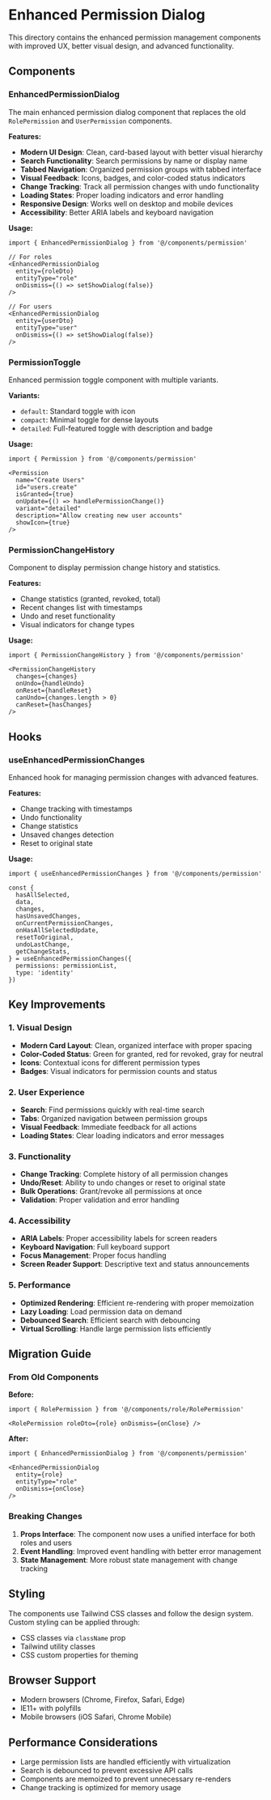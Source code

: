 # Enhanced Permission Dialog

This directory contains the enhanced permission management components with improved UX, better visual design, and advanced functionality.

## Components

### EnhancedPermissionDialog

The main enhanced permission dialog component that replaces the old `RolePermission` and `UserPermission` components.

**Features:**
- **Modern UI Design**: Clean, card-based layout with better visual hierarchy
- **Search Functionality**: Search permissions by name or display name
- **Tabbed Navigation**: Organized permission groups with tabbed interface
- **Visual Feedback**: Icons, badges, and color-coded status indicators
- **Change Tracking**: Track all permission changes with undo functionality
- **Loading States**: Proper loading indicators and error handling
- **Responsive Design**: Works well on desktop and mobile devices
- **Accessibility**: Better ARIA labels and keyboard navigation

**Usage:**
```tsx
import { EnhancedPermissionDialog } from '@/components/permission'

// For roles
<EnhancedPermissionDialog
  entity={roleDto}
  entityType="role"
  onDismiss={() => setShowDialog(false)}
/>

// For users
<EnhancedPermissionDialog
  entity={userDto}
  entityType="user"
  onDismiss={() => setShowDialog(false)}
/>
```

### PermissionToggle

Enhanced permission toggle component with multiple variants.

**Variants:**
- `default`: Standard toggle with icon
- `compact`: Minimal toggle for dense layouts
- `detailed`: Full-featured toggle with description and badge

**Usage:**
```tsx
import { Permission } from '@/components/permission'

<Permission
  name="Create Users"
  id="users.create"
  isGranted={true}
  onUpdate={() => handlePermissionChange()}
  variant="detailed"
  description="Allow creating new user accounts"
  showIcon={true}
/>
```

### PermissionChangeHistory

Component to display permission change history and statistics.

**Features:**
- Change statistics (granted, revoked, total)
- Recent changes list with timestamps
- Undo and reset functionality
- Visual indicators for change types

**Usage:**
```tsx
import { PermissionChangeHistory } from '@/components/permission'

<PermissionChangeHistory
  changes={changes}
  onUndo={handleUndo}
  onReset={handleReset}
  canUndo={changes.length > 0}
  canReset={hasChanges}
/>
```

## Hooks

### useEnhancedPermissionChanges

Enhanced hook for managing permission changes with advanced features.

**Features:**
- Change tracking with timestamps
- Undo functionality
- Change statistics
- Unsaved changes detection
- Reset to original state

**Usage:**
```tsx
import { useEnhancedPermissionChanges } from '@/components/permission'

const {
  hasAllSelected,
  data,
  changes,
  hasUnsavedChanges,
  onCurrentPermissionChanges,
  onHasAllSelectedUpdate,
  resetToOriginal,
  undoLastChange,
  getChangeStats,
} = useEnhancedPermissionChanges({
  permissions: permissionList,
  type: 'identity'
})
```

## Key Improvements

### 1. Visual Design
- **Modern Card Layout**: Clean, organized interface with proper spacing
- **Color-Coded Status**: Green for granted, red for revoked, gray for neutral
- **Icons**: Contextual icons for different permission types
- **Badges**: Visual indicators for permission counts and status

### 2. User Experience
- **Search**: Find permissions quickly with real-time search
- **Tabs**: Organized navigation between permission groups
- **Visual Feedback**: Immediate feedback for all actions
- **Loading States**: Clear loading indicators and error messages

### 3. Functionality
- **Change Tracking**: Complete history of all permission changes
- **Undo/Reset**: Ability to undo changes or reset to original state
- **Bulk Operations**: Grant/revoke all permissions at once
- **Validation**: Proper validation and error handling

### 4. Accessibility
- **ARIA Labels**: Proper accessibility labels for screen readers
- **Keyboard Navigation**: Full keyboard support
- **Focus Management**: Proper focus handling
- **Screen Reader Support**: Descriptive text and status announcements

### 5. Performance
- **Optimized Rendering**: Efficient re-rendering with proper memoization
- **Lazy Loading**: Load permission data on demand
- **Debounced Search**: Efficient search with debouncing
- **Virtual Scrolling**: Handle large permission lists efficiently

## Migration Guide

### From Old Components

**Before:**
```tsx
import { RolePermission } from '@/components/role/RolePermission'

<RolePermission roleDto={role} onDismiss={onClose} />
```

**After:**
```tsx
import { EnhancedPermissionDialog } from '@/components/permission'

<EnhancedPermissionDialog
  entity={role}
  entityType="role"
  onDismiss={onClose}
/>
```

### Breaking Changes

1. **Props Interface**: The component now uses a unified interface for both roles and users
2. **Event Handling**: Improved event handling with better error management
3. **State Management**: More robust state management with change tracking

## Styling

The components use Tailwind CSS classes and follow the design system. Custom styling can be applied through:

- CSS classes via `className` prop
- Tailwind utility classes
- CSS custom properties for theming

## Browser Support

- Modern browsers (Chrome, Firefox, Safari, Edge)
- IE11+ with polyfills
- Mobile browsers (iOS Safari, Chrome Mobile)

## Performance Considerations

- Large permission lists are handled efficiently with virtualization
- Search is debounced to prevent excessive API calls
- Components are memoized to prevent unnecessary re-renders
- Change tracking is optimized for memory usage 